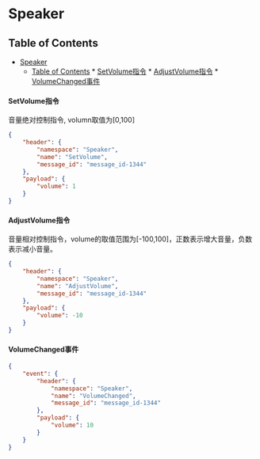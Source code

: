 # Speaker

## Table of Contents


   * [Speaker](#speaker)
      * [Table of Contents](#table-of-contents)
            * [SetVolume指令](#setvolume指令)
            * [AdjustVolume指令](#adjustvolume指令)
            * [VolumeChanged事件](#volumechanged事件)


#### SetVolume指令
音量绝对控制指令, volumn取值为[0,100]
```json
{
    "header": {
        "namespace": "Speaker",
        "name": "SetVolume",
        "message_id": "message_id-1344"
    },
    "payload": {
        "volume": 1
    }
}
```

#### AdjustVolume指令
音量相对控制指令，volume的取值范围为[-100,100]，正数表示增大音量，负数表示减小音量。
```json
{
    "header": {
        "namespace": "Speaker",
        "name": "AdjustVolume",
        "message_id": "message_id-1344"
    },
    "payload": {
        "volume": -10
    }
}
```

#### VolumeChanged事件
```json
{
    "event": {
        "header": {
            "namespace": "Speaker",
            "name": "VolumeChanged",
            "message_id": "message_id-1344"
        },
        "payload": {
            "volume": 10
        }
    }
}
```
